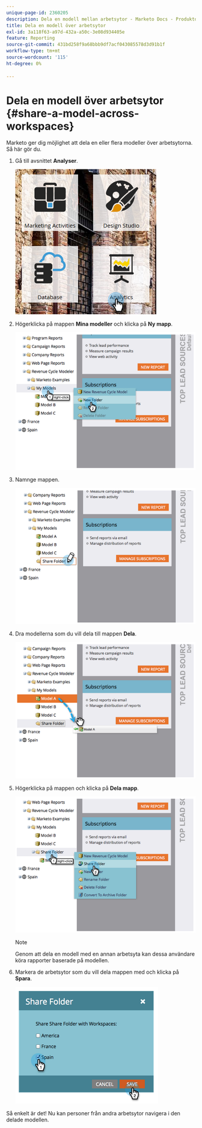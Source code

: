 ```yaml
---
unique-page-id: 2360205
description: Dela en modell mellan arbetsytor - Marketo Docs - Produktdokumentation
title: Dela en modell över arbetsytor
exl-id: 3a118f63-a97d-432a-a50c-3e08d934405e
feature: Reporting
source-git-commit: 431bd258f9a68bbb9df7acf043085578d3d91b1f
workflow-type: tm+mt
source-wordcount: '115'
ht-degree: 0%

---
```


# Dela en modell över arbetsytor {#share-a-model-across-workspaces}

Marketo ger dig möjlighet att dela en eller flera modeller över arbetsytorna. Så här gör du.

1. Gå till avsnittet **Analyser**.

   ![](assets/analytics.png)

1. Högerklicka på mappen **Mina modeller** och klicka på **Ny mapp**.

   ![](assets/image2014-10-3-14-3a5-3a23.png)

1. Namnge mappen.

   ![](assets/image2014-10-3-14-3a5-3a38.png)

1. Dra modellerna som du vill dela till mappen **Dela**.

   ![](assets/image2014-10-3-14-3a5-3a52.png)

1. Högerklicka på mappen och klicka på **Dela mapp**.

   ![](assets/image2014-10-3-14-3a6-3a9.png)

   >[!NOTE]
   >
   >Genom att dela en modell med en annan arbetsyta kan dessa användare köra rapporter baserade på modellen.

1. Markera de arbetsytor som du vill dela mappen med och klicka på **Spara**.

   ![](assets/image2014-10-3-14-3a6-3a22.png)

Så enkelt är det! Nu kan personer från andra arbetsytor navigera i den delade modellen.
